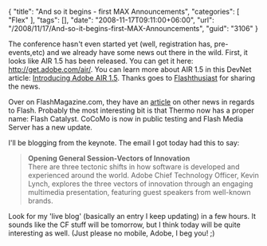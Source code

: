 {
	"title": "And so it begins - first MAX Announcements",
	"categories": [
		"Flex"
	],
	"tags": [],
	"date": "2008-11-17T09:11:00+06:00",
	"url": "/2008/11/17/And-so-it-begins-first-MAX-Announcements",
	"guid": "3106"
}

The conference hasn't even started yet (well, registration has, pre-events,etc) and we already have some news out there in the wild. First, it looks like AIR 1.5 has been released. You can get it here: <a href="http://get.adobe.com/air/">http://get.adobe.com/air/</a>. You can learn more about AIR 1.5 in this DevNet article: <a href="http://www.adobe.com/devnet/logged_in/rchristensen_lpolanco_air_1.5.html">Introducing Adobe AIR 1.5</a>. Thanks goes to <a href="http://flashthusiast.com">Flashthusiast</a> for sharing the news.

Over on FlashMagazine.com, they have an <a href="http://www.flashmagazine.com/news/detail/first_news_from_max/">article</a> on other news in regards to Flash. Probably the most interesting bit is that Thermo now has a proper name: Flash Catalyst. CoCoMo is now in public testing and Flash Media Server has a new update.

I'll be blogging from the keynote. The email I got today had this to say:

<blockquote>
<p>
<b>Opening General Session-Vectors of Innovation</b><br>
There are three tectonic shifts in how software is developed and experienced around the world. Adobe Chief Technology Officer, Kevin Lynch, explores the three vectors of innovation through an engaging multimedia presentation, featuring guest speakers from well-known brands.
</p>
</blockquote>

Look for my 'live blog' (basically an entry I keep updating) in a few hours. It sounds like the CF stuff will be tomorrow, but I think today will be quite interesting as well. (Just please no mobile, Adobe, I beg you! ;)